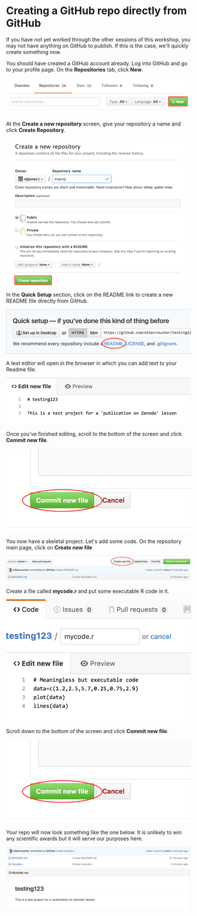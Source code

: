 # Creating a GitHub repo directly from GitHub

If you have not yet worked through the other sessions of this workshop, you may not have anything on GitHub to publish.
If this is the case, we'll quickly create something now.

You should have created a GitHub account already. Log into GitHub and go to your profile page. On the **Repositories** tab, click **New**.

![](assets/github/github_repo1.png)

At the **Create a new repository** screen, give your repository a name and click **Create Repository**.

![](assets/github/github_repo2.png)

In the **Quick Setup** section, click on the README link to create a new README file directly from GitHub.

![](assets/github/github_repo3.png)

A text editor will open in the browser in which you can add text to your Readme file.

![](assets/github/github_repo4.png)

Once you've finished editing, scroll to the bottom of the screen and click **Commit new file**.

![](assets/github/github_repo5.png)

You now have a skeletal project. Let's add some code.
On the repository main page, click on **Create new file**

![](assets/github/github_repo6.png)

Create a file called **mycode.r** and put some executable R code in it.

![](assets/github/github_repo7.png)

Scroll down to the bottom of the screen and click **Commit new file**.

![](assets/github/github_repo5.png)

Your repo will now look something like the one below. It is unlikely to win any scientific awards but it will serve our purposes here.

![](assets/github/github_repo8.png)
